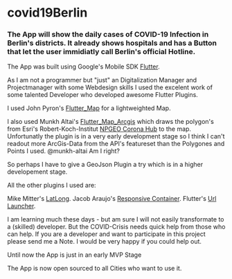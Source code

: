 # covid19Berlin
 
### The App will show the daily cases of COVID-19 Infection in Berlin's districts. It already shows hospitals and has a Button that let the user immidiatly call Berlin's official Hotline.    
 
The App was built using Google's Mobile SDK [Flutter](https://www.fluter.dev).

As I am not a programmer but "just" an Digitalization Manager and Projectmanager with some Webdesign skills I used the excelent work of some talented Developer who developed awesome Flutter Plugins. 

I used John Pyron's [Flutter_Map](https://github.com/johnpryan/flutter_map) for a lightweighted Map.

I also used Munkh Altai's [Flutter_Map_Arcgis](https://github.com/munkh-altai/flutter_map_arcgis) which draws the polygon's from Esri's Robert-Koch-Institut [NPGEO Corona Hub](https://npgeo-corona-npgeo-de.hub.arcgis.com/) to the map. 
Unfortunatly the plugin is in a very early development stage so I think I can't readout more ArcGis-Data from the API's featureset than the Polygones and Points I used. @munkh-altai Am I right? 

So perhaps I have to give a GeoJson Plugin a try which is in a higher developement stage. 

All the other plugins I used are: 

Mike Mitter's [LatLong](https://github.com/MikeMitterer/dart-latlong).
Jacob Araujo's [Responsive Container](https://github.com/jacobaraujo7/responsive_container).
Flutter's [Url Launcher](https://github.com/flutter/plugins).


I am learning much these days - but am sure I will not easily transformate to a (skilled) developer. But the COVID-Crisis needs quick help from those who can help. If you are a developer and want to participate in this project please send me a Note. I would be very happy if you could help out. 

Until now the App is just in an early MVP Stage

The App is now open sourced to all Cities who want to use it. 

